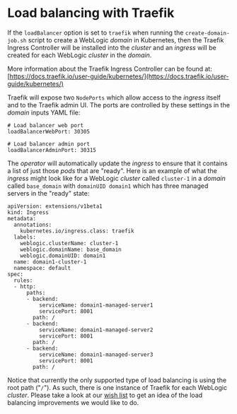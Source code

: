 # Load balancing with Traefik

If the `loadBalancer` option is set to `traefik` when running the `create-domain-job.sh` script to create a WebLogic *domain* in Kubernetes, then the Traefik Ingress Controller will be installed into the *cluster* and an *ingress* will be created for each WebLogic *cluster* in the *domain*.

More information about the Traefik Ingress Controller can be found at: [https://docs.traefik.io/user-guide/kubernetes/](https://docs.traefik.io/user-guide/kubernetes/)

Traefik will expose two `NodePorts` which allow access to the *ingress* itself and to the Traefik admin UI.  The ports are controlled by these settings in the *domain* inputs YAML file:

```
# Load balancer web port
loadBalancerWebPort: 30305

# Load balancer admin port
loadBalancerAdminPort: 30315
```
The *operator* will automatically update the *ingress* to ensure that it contains a list of just those *pods* that are "ready".  Here is an example of what the *ingress* might look like for a WebLogic *cluster* called `cluster-1` in a *domain* called `base_domain` with `domainUID domain1` which has three managed servers in the "ready" state:

```
apiVersion: extensions/v1beta1
kind: Ingress
metadata:
  annotations:
    kubernetes.io/ingress.class: traefik
  labels:
    weblogic.clusterName: cluster-1
    weblogic.domainName: base_domain
    weblogic.domainUID: domain1
  name: domain1-cluster-1
  namespace: default
spec:
  rules:
  - http:
      paths:
      - backend:
          serviceName: domain1-managed-server1
          servicePort: 8001
        path: /
      - backend:
          serviceName: domain1-managed-server2
          servicePort: 8001
        path: /
      - backend:
          serviceName: domain1-managed-server3
          servicePort: 8001
        path: /
```

Notice that currently the only supported type of load balancing is using the root path ("`/`").  As such, there is one instance of Traefik for each WebLogic *cluster*.  Please take a look at our [wish list](https://github.com/oracle/weblogic-kubernetes-operator/wiki/Wish-list) to get an idea of the load balancing improvements we would like to do.
